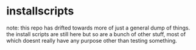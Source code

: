 # installscripts

note: this repo has drifted towards more of just a general dump of things.
the install scripts are still here but so are a bunch of other stuff,
most of which doesnt really have any purpose other than testing something.
